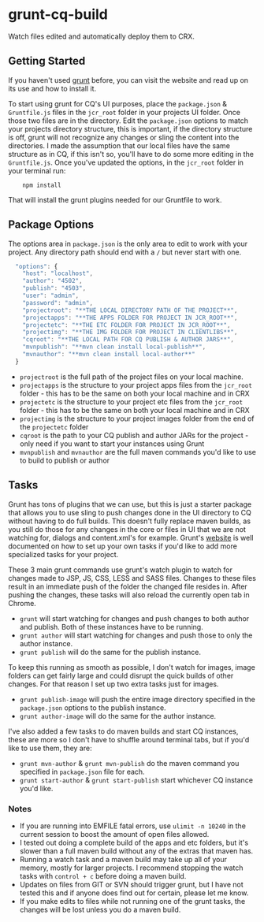 grunt-cq-build
==============

Watch files edited and automatically deploy them to CRX.

## Getting Started
If you haven't used [grunt](http://gruntjs.com) before, you can visit the website and read up on its use and how to install it.

To start using grunt for CQ's UI purposes, place the `package.json` & `Gruntfile.js` files in the `jcr_root` folder in your projects UI folder. Once those two files are in the directory. Edit the `package.json` options to match your projects directory structure, this is important, if the directory structure is off, grunt will not recognize any changes or sling the content into the directories. I made the assumption that our local files have the same structure as in CQ, if this isn't so, you'll have to do some more editing in the `Gruntfile.js`. Once you've updated the options, in the `jcr_root` folder in your terminal run:

```shell
    npm install
```

That will install the grunt plugins needed for our Gruntfile to work.

## Package Options
The options area in `package.json` is the only area to edit to work with your project. Any directory path should end with a `/` but never start with one.

```js
  "options": {
    "host": "localhost",
    "author": "4502",
    "publish": "4503",
    "user": "admin",
    "password": "admin",
    "projectroot": "**THE LOCAL DIRECTORY PATH OF THE PROJECT**",
    "projectapps": "**THE APPS FOLDER FOR PROJECT IN JCR_ROOT**",
    "projectetc": "**THE ETC FOLDER FOR PROJECT IN JCR_ROOT**",
    "projectimg": "**THE IMG FOLDER FOR PROJECT IN CLIENTLIBS**",
    "cqroot": "**THE LOCAL PATH FOR CQ PUBLISH & AUTHOR JARS**",
    "mvnpublish": "**mvn clean install local-publish**",
    "mvnauthor": "**mvn clean install local-author**"
  }
```

* `projectroot` is the full path of the project files on your local machine.
* `projectapps` is the structure to your project apps files from the `jcr_root` folder - this has to be the same on both your local machine and in CRX
* `projectetc` is the structure to your project etc files from the `jcr_root` folder - this has to be the same on both your local machine and in CRX
* `projectimg` is the structure to your project images folder from the end of the `projectetc` folder
* `cqroot` is the path to your CQ publish and author JARs for the project - only need if you want to start your instances using Grunt
* `mvnpublish` and `mvnauthor` are the full maven commands you'd like to use to build to publish or author

## Tasks

Grunt has tons of plugins that we can use, but this is just a starter package that allows you to use sling to push changes done in the UI directory to CQ without having to do full builds. This doesn't fully replace maven builds, as you still do those for any changes in the core or files in UI that we are not watching for, dialogs and content.xml's for example. Grunt's [website](http://gruntjs.com) is well documented on how to set up your own tasks if you'd like to add more specialized tasks for your project.

These 3 main grunt commands use grunt's watch plugin to watch for changes made to JSP, JS, CSS, LESS and SASS files. Changes to these files result in an immediate push of the folder the changed file resides in. After pushing the changes, these tasks will also reload the currently open tab in Chrome.

* `grunt` will start watching for changes and push changes to both author and publish. Both of these instances have to be running.
* `grunt author` will start watching for changes and push those to only the author instance.
* `grunt publish` will do the same for the publish instance.


To keep this running as smooth as possible, I don't watch for images, image folders can get fairly large and could disrupt the quick builds of other changes. For that reason I set up two extra tasks just for images.

* `grunt publish-image` will push the entire image directory specified in the `package.json` options to the publish instance.
* `grunt author-image` will do the same for the author instance.

I've also added a few tasks to do maven builds and start CQ instances, these are more so I don't have to shuffle around terminal tabs, but if you'd like to use them, they are:

* `grunt mvn-author` & `grunt mvn-publish` do the maven command you specified in `package.json` file for each.
* `grunt start-author` & `grunt start-publish` start whichever CQ instance you'd like.

### Notes

* If you are running into EMFILE fatal errors, use `ulimit -n 10240` in the current session to boost the amount of open files allowed.
* I tested out doing a complete build of the apps and etc folders, but it's slower than a full maven build without any of the extras that maven has.
* Running a watch task and a maven build may take up all of your memory, mostly for larger projects. I recommend stopping the watch tasks with `control + c` before doing a maven build.
* Updates on files from GIT or SVN should trigger grunt, but I have not tested this and if anyone does find out for certain, please let me know.
* If you make edits to files while not running one of the grunt tasks, the changes will be lost unless you do a maven build.